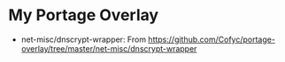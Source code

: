 # My Portage Overlay

* net-misc/dnscrypt-wrapper: From https://github.com/Cofyc/portage-overlay/tree/master/net-misc/dnscrypt-wrapper
